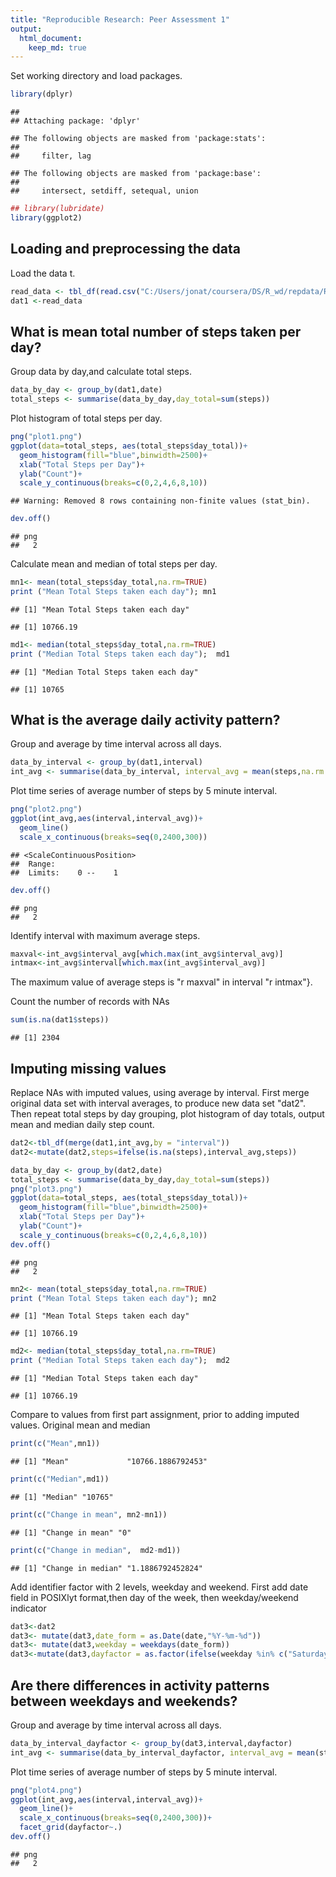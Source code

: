 ```yaml
---
title: "Reproducible Research: Peer Assessment 1"
output: 
  html_document:
    keep_md: true
---
```






Set working directory and load packages.

```r
library(dplyr)
```

```
## 
## Attaching package: 'dplyr'
```

```
## The following objects are masked from 'package:stats':
## 
##     filter, lag
```

```
## The following objects are masked from 'package:base':
## 
##     intersect, setdiff, setequal, union
```

```r
## library(lubridate)
library(ggplot2)
```
## Loading and preprocessing the data
Load the data t.


```r
read_data <- tbl_df(read.csv("C:/Users/jonat/coursera/DS/R_wd/repdata/RepData_PeerAssessment1/activity/activity.csv", stringsAsFactors = FALSE))
dat1 <-read_data
```

## What is mean total number of steps taken per day?
Group data by day,and calculate total steps.

```r
data_by_day <- group_by(dat1,date)
total_steps <- summarise(data_by_day,day_total=sum(steps))
```

Plot histogram of total steps per day.

```r
png("plot1.png")
ggplot(data=total_steps, aes(total_steps$day_total))+
  geom_histogram(fill="blue",binwidth=2500)+
  xlab("Total Steps per Day")+
  ylab("Count")+
  scale_y_continuous(breaks=c(0,2,4,6,8,10))
```

```
## Warning: Removed 8 rows containing non-finite values (stat_bin).
```

```r
dev.off()
```

```
## png 
##   2
```

Calculate mean and median of total steps per day.

```r
mn1<- mean(total_steps$day_total,na.rm=TRUE)
print ("Mean Total Steps taken each day"); mn1
```

```
## [1] "Mean Total Steps taken each day"
```

```
## [1] 10766.19
```

```r
md1<- median(total_steps$day_total,na.rm=TRUE)
print ("Median Total Steps taken each day");  md1
```

```
## [1] "Median Total Steps taken each day"
```

```
## [1] 10765
```

## What is the average daily activity pattern?
Group and average by time interval across all days. 

```r
data_by_interval <- group_by(dat1,interval)
int_avg <- summarise(data_by_interval, interval_avg = mean(steps,na.rm = TRUE))
```

Plot time series of average number of steps by 5 minute interval.

```r
png("plot2.png")
ggplot(int_avg,aes(interval,interval_avg))+
  geom_line()
  scale_x_continuous(breaks=seq(0,2400,300))
```

```
## <ScaleContinuousPosition>
##  Range:  
##  Limits:    0 --    1
```

```r
dev.off()
```

```
## png 
##   2
```


Identify interval with maximum average steps.

```r
maxval<-int_avg$interval_avg[which.max(int_avg$interval_avg)]
intmax<-int_avg$interval[which.max(int_avg$interval_avg)]
```
The maximum value of average steps is "r maxval" in interval "r intmax"}. 

Count the number of records with NAs 

```r
sum(is.na(dat1$steps))
```

```
## [1] 2304
```


## Imputing missing values
Replace NAs with imputed values, using average by interval.
First merge original data set with interval averages, to produce new data set "dat2". 
Then repeat total steps by day grouping, plot histogram of day totals, output mean and median daily step count.

```r
dat2<-tbl_df(merge(dat1,int_avg,by = "interval"))
dat2<-mutate(dat2,steps=ifelse(is.na(steps),interval_avg,steps))

data_by_day <- group_by(dat2,date)
total_steps <- summarise(data_by_day,day_total=sum(steps))
png("plot3.png")
ggplot(data=total_steps, aes(total_steps$day_total))+
  geom_histogram(fill="blue",binwidth=2500)+
  xlab("Total Steps per Day")+
  ylab("Count")+
  scale_y_continuous(breaks=c(0,2,4,6,8,10))
dev.off()
```

```
## png 
##   2
```

```r
mn2<- mean(total_steps$day_total,na.rm=TRUE)
print ("Mean Total Steps taken each day"); mn2
```

```
## [1] "Mean Total Steps taken each day"
```

```
## [1] 10766.19
```

```r
md2<- median(total_steps$day_total,na.rm=TRUE)
print ("Median Total Steps taken each day");  md2
```

```
## [1] "Median Total Steps taken each day"
```

```
## [1] 10766.19
```


Compare to values from first part assignment, prior to adding imputed values.
Original mean and median

```r
print(c("Mean",mn1))
```

```
## [1] "Mean"             "10766.1886792453"
```

```r
print(c("Median",md1))
```

```
## [1] "Median" "10765"
```

```r
print(c("Change in mean", mn2-mn1))
```

```
## [1] "Change in mean" "0"
```

```r
print(c("Change in median",  md2-md1))
```

```
## [1] "Change in median" "1.1886792452824"
```


Add identifier factor with 2 levels, weekday and weekend.
First add date field in POSIXlyt format,then day of the week, then weekday/weekend indicator

```r
dat3<-dat2
dat3<- mutate(dat3,date_form = as.Date(date,"%Y-%m-%d"))
dat3<- mutate(dat3,weekday = weekdays(date_form))
dat3<-mutate(dat3,dayfactor = as.factor(ifelse(weekday %in% c("Saturday","Sunday"), "weekend","weekday")))
```


## Are there differences in activity patterns between weekdays and weekends?
Group and average by time interval across all days. 

```r
data_by_interval_dayfactor <- group_by(dat3,interval,dayfactor)
int_avg <- summarise(data_by_interval_dayfactor, interval_avg = mean(steps,na.rm = TRUE))
```

Plot time series of average number of steps by 5 minute interval.

```r
png("plot4.png")
ggplot(int_avg,aes(interval,interval_avg))+
  geom_line()+
  scale_x_continuous(breaks=seq(0,2400,300))+
  facet_grid(dayfactor~.)
dev.off()
```

```
## png 
##   2
```
